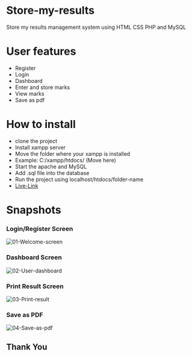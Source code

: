 # Store-my-results
Store my results management system using HTML CSS PHP and MySQL

# User features
* Register
* Login
* Dashboard
* Enter and store marks
* View marks
* Save as pdf

# How to install
* clone the project
* Install xampp server
* Move the folder where your xampp is installed 
* Example: C:/xampp/htdocs/ (Move here)
* Start the apache and MySQL
* Add .sql file into the database
* Run the project using localhost/htdocs/folder-name
* [Live-Link](https://store-my-results.000webhostapp.com/)

# Snapshots
### Login/Register Screen
![01-Welcome-screen](https://user-images.githubusercontent.com/63494573/135484127-b93c5a7a-56fb-417a-b367-078f6cd56396.PNG)


### Dashboard Screen
![02-User-dashboard](https://user-images.githubusercontent.com/63494573/135484278-8ee98f60-0f31-480c-aa0a-8b991e514b51.PNG)


### Print Result Screen
![03-Print-result](https://user-images.githubusercontent.com/63494573/135484489-7f963d76-a749-4c6d-9d7a-26e4eb1e62ae.PNG)


### Save as PDF
![04-Save-as-pdf](https://user-images.githubusercontent.com/63494573/135484552-ff38444b-098b-4b8a-bb15-66442815f8df.PNG)


## Thank You
